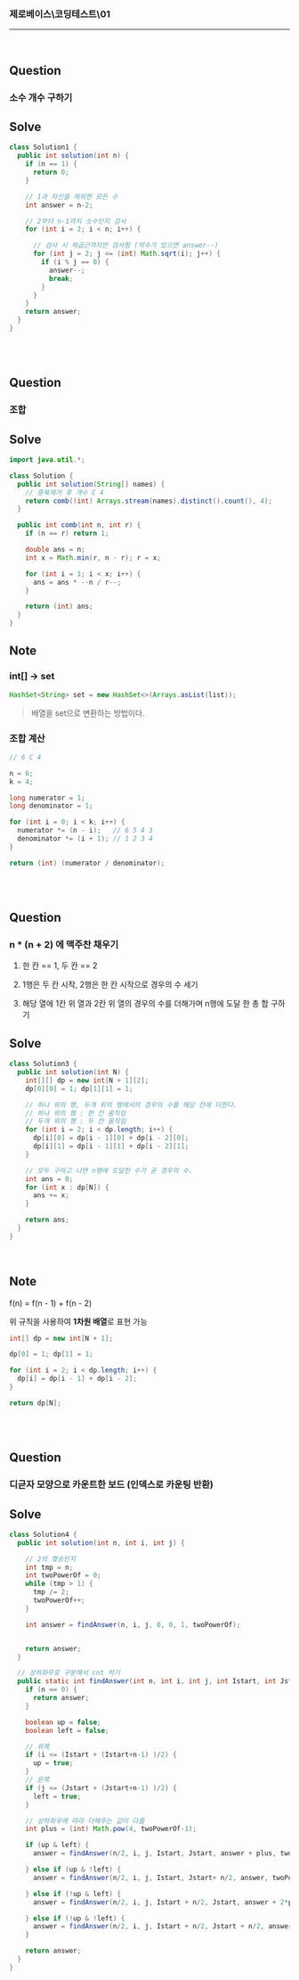 ### 제로베이스\코딩테스트\01

---

<br/>

## Question

### 소수 개수 구하기

## Solve

```java
class Solution1 {
  public int solution(int n) {
    if (n == 1) {
      return 0;
    }

    // 1과 자신을 제외한 모든 수
    int answer = n-2;

    // 2부터 n-1까지 소수인지 검사
    for (int i = 2; i < n; i++) {

      // 검사 시 제곱근까지만 검사함 (약수가 있으면 answer--)
      for (int j = 2; j <= (int) Math.sqrt(i); j++) {
        if (i % j == 0) {
          answer--;
          break;
        }
      }
    }
    return answer;
  }
}
```

<br/><br/>

## Question

### **조합**

## Solve

```java
import java.util.*;

class Solution {
  public int solution(String[] names) {
    // 중복제거 후 개수 C 4
    return comb((int) Arrays.stream(names).distinct().count(), 4);
  }

  public int comb(int n, int r) {
    if (n == r) return 1;

    double ans = n;
    int x = Math.min(r, n - r); r = x;

    for (int i = 1; i < x; i++) {
      ans = ans * --n / r--;
    }

    return (int) ans;
  }
}
```

## Note

### int[] -> set

```java
HashSet<String> set = new HashSet<>(Arrays.asList(list));
```

> 배열을 set으로 변환하는 방법이다.

### 조합 계산

```java
// 6 C 4

n = 6;
k = 4;

long numerator = 1;
long denominator = 1;

for (int i = 0; i < k; i++) {
  numerator *= (n - i);   // 6 5 4 3
  denominator *= (i + 1); // 1 2 3 4
}

return (int) (numerator / denominator);
```

<br/><br/>

## Question

### **n \* (n + 2) 에 맥주찬 채우기**

1. 한 칸 == 1, 두 칸 == 2

2. 1행은 두 칸 시작, 2행은 한 칸 시작으로 경우의 수 세기

3. 해당 열에 1칸 위 열과 2칸 위 열의 경우의 수를 더해가며 n행에 도달 한 총 합 구하기

## Solve

```java
class Solution3 {
  public int solution(int N) {
    int[][] dp = new int[N + 1][2];
    dp[0][0] = 1; dp[1][1] = 1;

    // 하나 위의 행, 두개 위의 행에서의 경우의 수를 해당 칸에 더한다.
    // 하나 위의 행 : 한 칸 움직임
    // 두개 위의 행 : 두 칸 움직임
    for (int i = 2; i < dp.length; i++) {
      dp[i][0] = dp[i - 1][0] + dp[i - 2][0];
      dp[i][1] = dp[i - 1][1] + dp[i - 2][1];
    }

    // 모두 구하고 나면 n행에 도달한 수가 곧 경우의 수.
    int ans = 0;
    for (int x : dp[N]) {
      ans += x;
    }

    return ans;
  }
}
```

<br/>

## Note

f(n) = f(n - 1) + f(n - 2)

위 규칙을 사용하여 **1차원 배열**로 표현 가능

```java
int[] dp = new int[N + 1];

dp[0] = 1; dp[1] = 1;

for (int i = 2; i < dp.length; i++) {
  dp[i] = dp[i - 1] + dp[i - 2];
}

return dp[N];
```

<br/><br/>

## Question

### **디귿자 모양으로 카운트한 보드 (인덱스로 카운팅 반환)**

## Solve

```java
class Solution4 {
  public int solution(int n, int i, int j) {

    // 2의 몇승인지
    int tmp = n;
    int twoPowerOf = 0;
    while (tmp > 1) {
      tmp /= 2;
      twoPowerOf++;
    }

    int answer = findAnswer(n, i, j, 0, 0, 1, twoPowerOf);


    return answer;
  }

  // 상하좌우로 구분해서 cnt 하기
  public static int findAnswer(int n, int i, int j, int Istart, int Jstart, int answer, int twoPowerOf) {
    if (n == 0) {
      return answer;
    }

    boolean up = false;
    boolean left = false;

    // 위쪽
    if (i <= (Istart + (Istart+n-1) )/2) {
      up = true;
    }
    // 왼쪽
    if (j <= (Jstart + (Jstart+n-1) )/2) {
      left = true;
    }

    // 상하좌우에 따라 더해주는 값이 다름
    int plus = (int) Math.pow(4, twoPowerOf-1);

    if (up & left) {
      answer = findAnswer(n/2, i, j, Istart, Jstart, answer + plus, twoPowerOf-1);

    } else if (up & !left) {
      answer = findAnswer(n/2, i, j, Istart, Jstart+ n/2, answer, twoPowerOf-1);

    } else if (!up & left) {
      answer = findAnswer(n/2, i, j, Istart + n/2, Jstart, answer + 2*plus, twoPowerOf-1);

    } else if (!up & !left) {
      answer = findAnswer(n/2, i, j, Istart + n/2, Jstart + n/2, answer + 3*plus, twoPowerOf-1);
    }

    return answer;
  }
}
```
